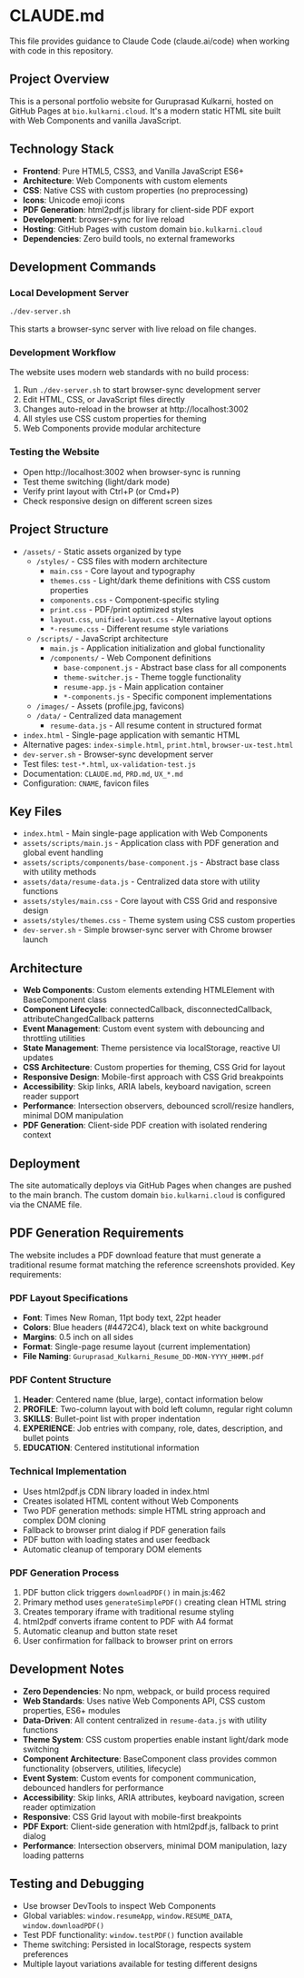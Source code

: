 # CLAUDE.md

This file provides guidance to Claude Code (claude.ai/code) when working with code in this repository.

## Project Overview

This is a personal portfolio website for Guruprasad Kulkarni, hosted on GitHub Pages at `bio.kulkarni.cloud`. It's a modern static HTML site built with Web Components and vanilla JavaScript.

## Technology Stack

- **Frontend**: Pure HTML5, CSS3, and Vanilla JavaScript ES6+
- **Architecture**: Web Components with custom elements
- **CSS**: Native CSS with custom properties (no preprocessing)
- **Icons**: Unicode emoji icons
- **PDF Generation**: html2pdf.js library for client-side PDF export
- **Development**: browser-sync for live reload
- **Hosting**: GitHub Pages with custom domain `bio.kulkarni.cloud`
- **Dependencies**: Zero build tools, no external frameworks

## Development Commands

### Local Development Server
```bash
./dev-server.sh
```
This starts a browser-sync server with live reload on file changes.

### Development Workflow
The website uses modern web standards with no build process:
1. Run `./dev-server.sh` to start browser-sync development server
2. Edit HTML, CSS, or JavaScript files directly
3. Changes auto-reload in the browser at http://localhost:3002
4. All styles use CSS custom properties for theming
5. Web Components provide modular architecture

### Testing the Website
- Open http://localhost:3002 when browser-sync is running
- Test theme switching (light/dark mode)
- Verify print layout with Ctrl+P (or Cmd+P)
- Check responsive design on different screen sizes

## Project Structure

- `/assets/` - Static assets organized by type
  - `/styles/` - CSS files with modern architecture
    - `main.css` - Core layout and typography
    - `themes.css` - Light/dark theme definitions with CSS custom properties
    - `components.css` - Component-specific styling
    - `print.css` - PDF/print optimized styles
    - `layout.css`, `unified-layout.css` - Alternative layout options
    - `*-resume.css` - Different resume style variations
  - `/scripts/` - JavaScript architecture
    - `main.js` - Application initialization and global functionality
    - `/components/` - Web Component definitions
      - `base-component.js` - Abstract base class for all components
      - `theme-switcher.js` - Theme toggle functionality
      - `resume-app.js` - Main application container
      - `*-components.js` - Specific component implementations
  - `/images/` - Assets (profile.jpg, favicons)
  - `/data/` - Centralized data management
    - `resume-data.js` - All resume content in structured format
- `index.html` - Single-page application with semantic HTML
- Alternative pages: `index-simple.html`, `print.html`, `browser-ux-test.html`
- `dev-server.sh` - Browser-sync development server
- Test files: `test-*.html`, `ux-validation-test.js`
- Documentation: `CLAUDE.md`, `PRD.md`, `UX_*.md`
- Configuration: `CNAME`, favicon files

## Key Files

- `index.html` - Main single-page application with Web Components
- `assets/scripts/main.js` - Application class with PDF generation and global event handling
- `assets/scripts/components/base-component.js` - Abstract base class with utility methods
- `assets/data/resume-data.js` - Centralized data store with utility functions
- `assets/styles/main.css` - Core layout with CSS Grid and responsive design
- `assets/styles/themes.css` - Theme system using CSS custom properties
- `dev-server.sh` - Simple browser-sync server with Chrome browser launch

## Architecture

- **Web Components**: Custom elements extending HTMLElement with BaseComponent class
- **Component Lifecycle**: connectedCallback, disconnectedCallback, attributeChangedCallback patterns
- **Event Management**: Custom event system with debouncing and throttling utilities
- **State Management**: Theme persistence via localStorage, reactive UI updates
- **CSS Architecture**: Custom properties for theming, CSS Grid for layout
- **Responsive Design**: Mobile-first approach with CSS Grid breakpoints
- **Accessibility**: Skip links, ARIA labels, keyboard navigation, screen reader support
- **Performance**: Intersection observers, debounced scroll/resize handlers, minimal DOM manipulation
- **PDF Generation**: Client-side PDF creation with isolated rendering context

## Deployment

The site automatically deploys via GitHub Pages when changes are pushed to the main branch. The custom domain `bio.kulkarni.cloud` is configured via the CNAME file.

## PDF Generation Requirements

The website includes a PDF download feature that must generate a traditional resume format matching the reference screenshots provided. Key requirements:

### PDF Layout Specifications
- **Font**: Times New Roman, 11pt body text, 22pt header
- **Colors**: Blue headers (#4472C4), black text on white background
- **Margins**: 0.5 inch on all sides
- **Format**: Single-page resume layout (current implementation)
- **File Naming**: `Guruprasad_Kulkarni_Resume_DD-MON-YYYY_HHMM.pdf`

### PDF Content Structure
1. **Header**: Centered name (blue, large), contact information below
2. **PROFILE**: Two-column layout with bold left column, regular right column
3. **SKILLS**: Bullet-point list with proper indentation
4. **EXPERIENCE**: Job entries with company, role, dates, description, and bullet points
5. **EDUCATION**: Centered institutional information

### Technical Implementation
- Uses html2pdf.js CDN library loaded in index.html
- Creates isolated HTML content without Web Components
- Two PDF generation methods: simple HTML string approach and complex DOM cloning
- Fallback to browser print dialog if PDF generation fails
- PDF button with loading states and user feedback
- Automatic cleanup of temporary DOM elements

### PDF Generation Process
1. PDF button click triggers `downloadPDF()` in main.js:462
2. Primary method uses `generateSimplePDF()` creating clean HTML string
3. Creates temporary iframe with traditional resume styling
4. html2pdf converts iframe content to PDF with A4 format
5. Automatic cleanup and button state reset
6. User confirmation for fallback to browser print on errors

## Development Notes

- **Zero Dependencies**: No npm, webpack, or build process required
- **Web Standards**: Uses native Web Components API, CSS custom properties, ES6+ modules
- **Data-Driven**: All content centralized in `resume-data.js` with utility functions
- **Theme System**: CSS custom properties enable instant light/dark mode switching
- **Component Architecture**: BaseComponent class provides common functionality (observers, utilities, lifecycle)
- **Event System**: Custom events for component communication, debounced handlers for performance
- **Accessibility**: Skip links, ARIA attributes, keyboard navigation, screen reader optimization
- **Responsive**: CSS Grid layout with mobile-first breakpoints
- **PDF Export**: Client-side generation with html2pdf.js, fallback to print dialog
- **Performance**: Intersection observers, minimal DOM manipulation, lazy loading patterns

## Testing and Debugging

- Use browser DevTools to inspect Web Components
- Global variables: `window.resumeApp`, `window.RESUME_DATA`, `window.downloadPDF()`
- Test PDF functionality: `window.testPDF()` function available
- Theme switching: Persisted in localStorage, respects system preferences
- Multiple layout variations available for testing different designs